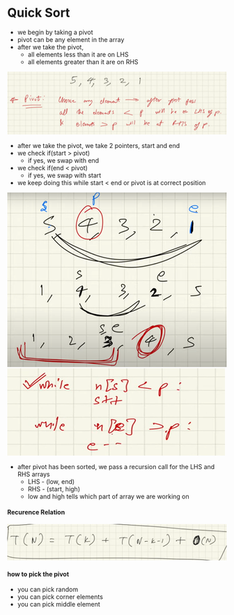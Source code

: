 # Quick Sort

- we begin by taking a pivot
- pivot can be any element in the array
- after we take the pivot, 
    - all elements less than it are on LHS
    - all elements greater than it are on RHS

![Alt text](image.png)

- after we take the pivot, we take 2 pointers, start and end
- we check if(start > pivot)
    - if yes, we swap with end
- we check if(end < pivot)
    - if yes, we swap with start
- we keep doing this while start < end or pivot is at correct position

<img src = "image-1.png" width = 700 height = 400>
<img src = "image-2.png" width = 500 height = 200>

- after pivot has been sorted, we pass a recursion call for the LHS and RHS arrays
    - LHS - (low, end)
    - RHS - (start, high)
    - low and high tells which part of array we are working on

<h4> Recurence Relation</h4>

![Alt text](image-3.png)

<h4>how to pick the pivot</h4>

- you can pick random
- you can pick corner elements 
- you can pick middle element